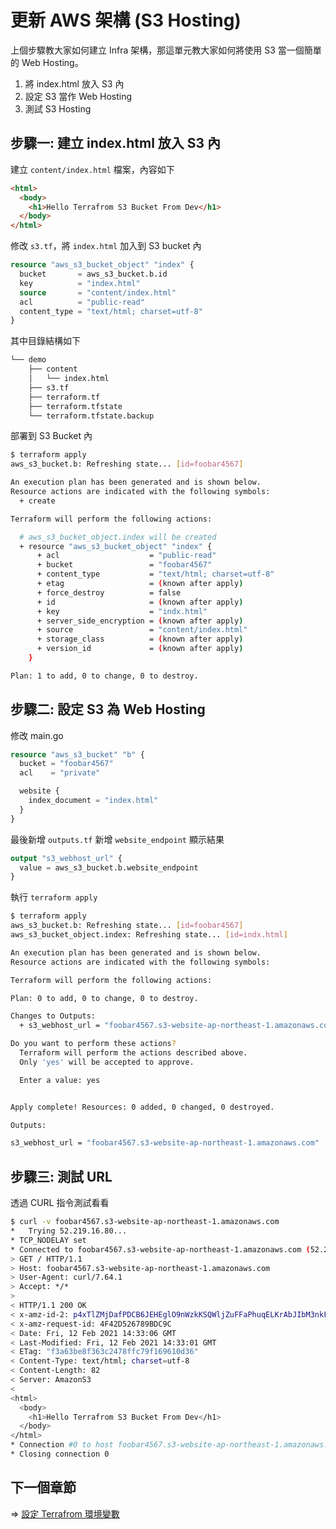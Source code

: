 # 更新 AWS 架構 (S3 Hosting)

上個步驟教大家如何建立 Infra 架構，那這單元教大家如何將使用 S3 當一個簡單的 Web Hosting。

1. 將 index.html 放入 S3 內
2. 設定 S3 當作 Web Hosting
3. 測試 S3 Hosting

## 步驟一: 建立 index.html 放入 S3 內

建立 `content/index.html` 檔案，內容如下

```html
<html>
  <body>
    <h1>Hello Terrafrom S3 Bucket From Dev</h1>
  </body>
</html>
```

修改 `s3.tf`，將 `index.html` 加入到 S3 bucket 內

```tf
resource "aws_s3_bucket_object" "index" {
  bucket       = aws_s3_bucket.b.id
  key          = "index.html"
  source       = "content/index.html"
  acl          = "public-read"
  content_type = "text/html; charset=utf-8"
}
```

其中目錄結構如下

```sh
└── demo
    ├── content
    │   └── index.html
    ├── s3.tf
    ├── terraform.tf
    ├── terraform.tfstate
    └── terraform.tfstate.backup
```

部署到 S3 Bucket 內

```sh
$ terraform apply
aws_s3_bucket.b: Refreshing state... [id=foobar4567]

An execution plan has been generated and is shown below.
Resource actions are indicated with the following symbols:
  + create

Terraform will perform the following actions:

  # aws_s3_bucket_object.index will be created
  + resource "aws_s3_bucket_object" "index" {
      + acl                    = "public-read"
      + bucket                 = "foobar4567"
      + content_type           = "text/html; charset=utf-8"
      + etag                   = (known after apply)
      + force_destroy          = false
      + id                     = (known after apply)
      + key                    = "indx.html"
      + server_side_encryption = (known after apply)
      + source                 = "content/index.html"
      + storage_class          = (known after apply)
      + version_id             = (known after apply)
    }

Plan: 1 to add, 0 to change, 0 to destroy.
```

## 步驟二: 設定 S3 為 Web Hosting

修改 main.go

```tf
resource "aws_s3_bucket" "b" {
  bucket = "foobar4567"
  acl    = "private"

  website {
    index_document = "index.html"
  }
}
```

最後新增 `outputs.tf` 新增 `website_endpoint` 顯示結果

```tf
output "s3_webhost_url" {
  value = aws_s3_bucket.b.website_endpoint
}
```

執行 `terraform apply`

```sh
$ terraform apply
aws_s3_bucket.b: Refreshing state... [id=foobar4567]
aws_s3_bucket_object.index: Refreshing state... [id=indx.html]

An execution plan has been generated and is shown below.
Resource actions are indicated with the following symbols:

Terraform will perform the following actions:

Plan: 0 to add, 0 to change, 0 to destroy.

Changes to Outputs:
  + s3_webhost_url = "foobar4567.s3-website-ap-northeast-1.amazonaws.com"

Do you want to perform these actions?
  Terraform will perform the actions described above.
  Only 'yes' will be accepted to approve.

  Enter a value: yes


Apply complete! Resources: 0 added, 0 changed, 0 destroyed.

Outputs:

s3_webhost_url = "foobar4567.s3-website-ap-northeast-1.amazonaws.com"
```

## 步驟三: 測試 URL

透過 CURL 指令測試看看

```sh
$ curl -v foobar4567.s3-website-ap-northeast-1.amazonaws.com
*   Trying 52.219.16.80...
* TCP_NODELAY set
* Connected to foobar4567.s3-website-ap-northeast-1.amazonaws.com (52.219.16.80) port 80 (#0)
> GET / HTTP/1.1
> Host: foobar4567.s3-website-ap-northeast-1.amazonaws.com
> User-Agent: curl/7.64.1
> Accept: */*
>
< HTTP/1.1 200 OK
< x-amz-id-2: p4xTlZMjDafPDCB6JEHEglO9nWzkKSQWljZuFFaPhuqELKrAbJIbM3nkFFnBG5TM00M4iEha0FI=
< x-amz-request-id: 4F42D526789BDC9C
< Date: Fri, 12 Feb 2021 14:33:06 GMT
< Last-Modified: Fri, 12 Feb 2021 14:33:01 GMT
< ETag: "f3a63be8f363c2478ffc79f169610d36"
< Content-Type: text/html; charset=utf-8
< Content-Length: 82
< Server: AmazonS3
<
<html>
  <body>
    <h1>Hello Terrafrom S3 Bucket From Dev</h1>
  </body>
</html>
* Connection #0 to host foobar4567.s3-website-ap-northeast-1.amazonaws.com left intact
* Closing connection 0
```

## 下一個章節

=> [設定 Terrafrom 環境變數](./05-making-your-stack-configurable.md)
